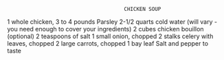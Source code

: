                                           CHICKEN SOUP

1 whole chicken, 3 to 4 pounds
Parsley
2-1/2 quarts cold water (will vary - you need enough to cover your ingredients)
2 cubes chicken bouillon (optional)
2 teaspoons of salt
1 small onion, chopped
2 stalks celery with leaves, chopped
2 large carrots, chopped
1 bay leaf
Salt and pepper to taste